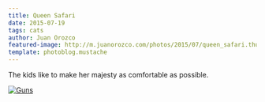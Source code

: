```yaml
---
title: Queen Safari
date: 2015-07-19
tags: cats
author: Juan Orozco
featured-image: http://m.juanorozco.com/photos/2015/07/queen_safari.thumbnail.jpg
template: photoblog.mustache
---
```


The kids like to make her majesty as comfortable as possible.

<!-- more -->

[![Guns](http://m.juanorozco.com/photos/2015/07/queen_safari.medium.jpg)](http://m.juanorozco.com/photos/2015/07/queen_safari.large.jpg)
